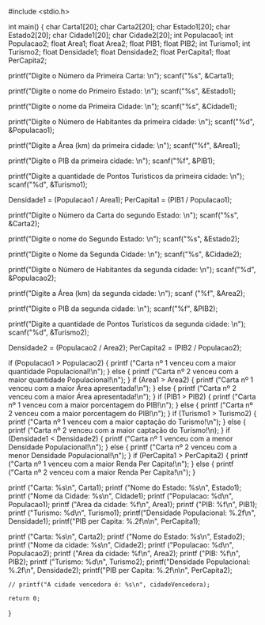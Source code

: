 #include <stdio.h>

int main() {
char Carta1[20];
char Carta2[20];
char Estado1[20];
char Estado2[20];
char Cidade1[20];
char Cidade2[20];
int Populacao1;
int Populacao2;
float Area1;
float Area2;
float PIB1;
float PIB2;
int Turismo1;
int Turismo2;
float Densidade1;
float Densidade2;
float PerCapita1;
float PerCapita2;

printf("Digite o Número da Primeira Carta: \n");
scanf("%s", &Carta1);

printf("Digite o nome do Primeiro Estado: \n");
scanf("%s", &Estado1);

printf("Digite o nome da Primeira Cidade: \n");
scanf("%s", &Cidade1);

printf("Digite o Número de Habitantes da primeira cidade: \n");
scanf("%d", &Populacao1);

printf("Digite a Área (km) da primeira cidade: \n");
scanf("%f", &Area1);

printf("Digite o PIB da primeira cidade: \n");
scanf("%f", &PIB1);

printf("Digite a quantidade de Pontos Turisticos da primeira cidade: \n");
scanf("%d", &Turismo1);

Densidade1 = (Populacao1 / Area1);
PerCapita1 = (PIB1 / Populacao1);


printf("Digite o Número da Carta do segundo Estado: \n");
scanf("%s", &Carta2);

printf("Digite o nome do Segundo Estado: \n");
scanf("%s", &Estado2);

printf("Digite o Nome da Segunda Cidade: \n");
scanf("%s", &Cidade2);

printf("Digite o Número de Habitantes da segunda cidade: \n");
scanf("%d", &Populacao2);

printf("Digite a Área (km) da segunda cidade: \n");
scanf ("%f", &Area2);

printf("Digite o PIB da segunda cidade: \n");
scanf("%f", &PIB2);

printf("Digite a quantidade de Pontos Turisticos da segunda cidade: \n");
scanf("%d", &Turismo2);

Densidade2 = (Populacao2 / Area2);
PerCapita2 = (PIB2 / Populacao2);

if (Populacao1 > Populacao2) {
    printf ("Carta nº 1 venceu com a maior quantidade Populacional!\n");
} else {
    printf ("Carta nº 2 venceu com a maior quantidade Populacional!\n");
}
if (Area1 > Area2) {
    printf ("Carta nº 1 venceu com a maior Área apresentada!\n");
} else {
    printf ("Carta nº 2 venceu com a maior Área apresentada!\n");
}
if (PIB1 > PIB2) {
    printf ("Carta nº 1 venceu com a maior porcentagem do PIB!\n");
} else {
    printf ("Carta nº 2 venceu com a maior porcentagem do PIB!\n");
}
if (Turismo1 > Turismo2) {
    printf ("Carta nº 1 venceu com a maior captação do Turismo!\n");
} else {
    printf ("Carta nº 2 venceu com a maior captação do Turismo!\n);
}
if (Densidade1 < Densidade2) {
    printf ("Carta nº 1 venceu com a menor Densidade Populacional!\n");
} else {
    printf ("Carta nº 2 venceu com a menor Densidade Populacional!\n");
}
if (PerCapita1 > PerCapita2) {
   printf ("Carta nº 1 venceu com a maior Renda Per Capita!\n");
} else {
    printf ("Carta nº 2 venceu com a maior Renda Per Capita!\n");
}

    
    
printf ("Carta: %s\n", Carta1);
printf ("Nome do Estado: %s\n", Estado1);
printf ("Nome da Cidade: %s\n", Cidade1);
printf ("Populacao: %d\n", Populacao1);
printf ("Area da cidade: %f\n", Area1);
printf ("PIB: %f\n", PIB1);
printf ("Turismo: %d\n", Turismo1);
printf("Densidade Populacional: %.2f\n", Densidade1);
printf("PIB per Capita: %.2f\n\n", PerCapita1);



printf ("Carta: %s\n", Carta2);
printf ("Nome do Estado: %s\n", Estado2);
printf ("Nome da cidade: %s\n", Cidade2);
printf ("Populacao: %d\n", Populacao2);
printf ("Area da cidade: %f\n", Area2);
printf ("PIB: %f\n", PIB2);
printf ("Turismo: %d\n", Turismo2);
printf("Densidade Populacional: %.2f\n", Densidade2);
printf("PIB per Capita: %.2f\n\n", PerCapita2);




    // printf("A cidade vencedora é: %s\n", cidadeVencedora);

    return 0;
}
